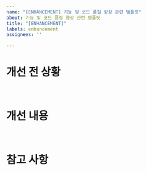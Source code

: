 ```yaml
---
name: "[ENHANCEMENT] 기능 및 코드 품질 향상 관련 템플릿"
about: 기능 및 코드 품질 향상 관련 템플릿
title: "[ENHANCEMENT]"
labels: enhancement
assignees: ''

---
```


# 개선 전 상황

<br>

# 개선 내용

<br>

# 참고 사항
